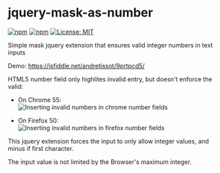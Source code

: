 # jquery-mask-as-number
[![npm](https://img.shields.io/npm/dt/jquery-mask-as-number.svg)](https://www.npmjs.com/package/jquery-mask-as-number)
[![npm](https://img.shields.io/npm/v/jquery-mask-as-number.svg)](https://www.npmjs.com/package/jquery-mask-as-number)
[![License: MIT](https://img.shields.io/badge/License-MIT-yellow.svg)](https://opensource.org/licenses/MIT)

Simple mask jquery extension that ensures valid integer numbers in text inputs

Demo: https://jsfiddle.net/andretissot/9prtpcd5/

HTML5 number field only highlites invalid entry, but doesn't enforce the valid:

- On Chrome 55:<br />
![Inserting invalid numbers in chrome number fields](https://user-images.githubusercontent.com/1174345/33887303-a3d8fa4e-df49-11e7-92c7-88a2268b52f9.png)

- On Firefox 50:<br />
![Inserting invalid numbers in firefox number fields](https://user-images.githubusercontent.com/1174345/33887300-a01ead9a-df49-11e7-996a-c96d92b50342.png)

This jquery extension forces the input to only allow integer values, and minus if first character.

The input value is not limited by the Browser's maximum integer.
